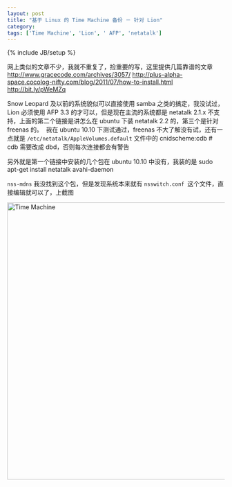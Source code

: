 ```yaml
---
layout: post
title: "基于 Linux 的 Time Machine 备份 － 针对 Lion"
category: 
tags: ['Time Machine', 'Lion', ' AFP', 'netatalk']
---
```

{% include JB/setup %}

网上类似的文章不少，我就不重复了，捡重要的写，这里提供几篇靠谱的文章
	http://www.gracecode.com/archives/3057/
	http://plus-alpha-space.cocolog-nifty.com/blog/2011/07/how-to-install.html
	http://bit.ly/pWeMZq
	
Snow Leopard 及以前的系统貌似可以直接使用 samba 之类的搞定，我没试过，Lion 必须使用 AFP 3.3 的才可以，但是现在主流的系统都是 netatalk 2.1.x 不支持，上面的第二个链接是讲怎么在 ubuntu 下装 netatalk 2.2 的，第三个是针对 freenas 的。
 我在 ubuntu 10.10 下测试通过，freenas 不大了解没有试，还有一点就是 `/etc/netatalk/AppleVolumes.default` 文件中的
	cnidscheme:cdb # cdb 需要改成 dbd，否则每次连接都会有警告

另外就是第一个链接中安装的几个包在 ubuntu 10.10 中没有，我装的是
	sudo apt-get install netatalk avahi-daemon

`nss-mdns` 我没找到这个包，但是发现系统本来就有 `nsswitch.conf `这个文件，直接编辑就可以了，上截图

<img width="640" src="http://cl.ly/0i36420Z3e2Q2h3m0u3M/Screen%20Shot%202011-08-14%20at%205.56.54%20PM.png" alt="Time Machine">